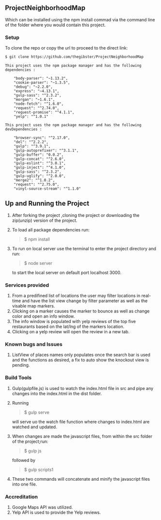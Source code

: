 ## ProjectNeighborhoodMap


Which can be installed using the npm install commad via the command line of the folder where you would contain this project.

### Setup

To clone the repo or copy the url to proceed to the direct link:
```sh
$ git clone https://github.com/thegibster/ProjectNeighborhoodMap
```
 ```
 This project uses the npm package manager and has the following dependencies :

     "body-parser": "~1.13.2",
     "cookie-parser": "~1.3.5",
     "debug": "~2.2.0",
     "express": "~4.13.1",
     "gulp-sass": "^2.3.2",
     "morgan": "~1.6.1",
     "node-fetch": "^1.6.0",
     "request": "^2.74.0",
     "request-promise": "^4.1.1",
     "yelp": "^1.0.1"
```
 ```
 This project uses the npm package manager and has the following devDependencies :

     "browser-sync": "^2.17.0",
     "del": "^2.2.2",
     "gulp": "^3.9.1",
     "gulp-autoprefixer": "^3.1.1",
     "gulp-buffer": "0.0.2",
     "gulp-concat": "^2.6.0",
     "gulp-eslint": "^3.0.1",
     "gulp-inject": "^4.1.0",
     "gulp-sass": "^2.3.2",
     "gulp-uglify": "^2.0.0",
     "merge2": "^1.0.2",
     "request": "^2.75.0",
     "vinyl-source-stream": "^1.1.0"
```

## Up and Running the Project
1. After forking the project ,cloning the project or downloading the zip(unzip) version of the project.
2. To load all package dependencies run: 
     >$ npm install

2. To run on local server use the terminal to enter the project directory and run:
       
     >$ node server 

    to start the local server on default port localhost 3000.



### Services provided
1. From a predifined list of locations the user may filter locations in real-time and have the list view change by filter parameter as well as the visable map markers.
2. Clicking on a marker causes the marker to bounce as well as change color and open an info window. 
3. The info window is populated with yelp reviews of the top five restaurants based on the lat/lng of the markers location.
4. Clicking on a yelp review will open the review in a new tab.


### Known bugs and Issues
1. ListView of places names only populates once the search bar is used and the functions as desired, a fix to auto show the knockout view is pending.

### Build Tools
1. Gulp(gulpfile.js) is used to watch the index.html file in src and pipe any changes into the index.html in the dist folder.
2. Running
    
    >$ gulp serve

    will serve uo the watch file function where changes to index.html are watched and updated.

3. When changes are made the javascript files, from within the src folder of the project;run:

     >$ gulp js

     followed by 

     >$ gulp scripts1

4. These two commands will concatenate and minify the javascript files into one file.

### Accreditation
1. Google Maps API was utilized.
2. Yelp API is used to provide the Yelp reviews.
